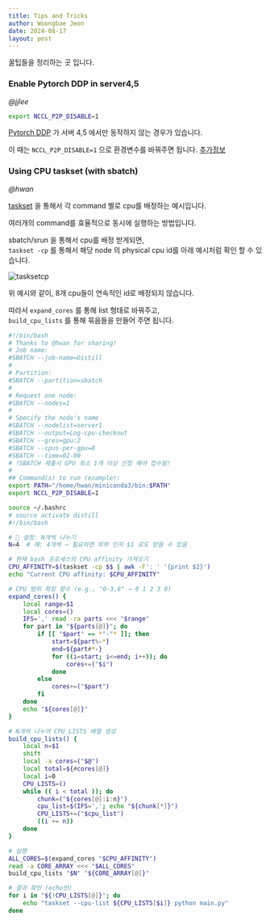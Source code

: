 ```yaml
---
title: Tips and Tricks
author: Woongbae Jeon
date: 2024-08-17
layout: post
---
```


꿀팁들을 정리하는 곳 입니다.

### Enable Pytorch DDP in server4,5

*@jjlee*  

```bash
export NCCL_P2P_DISABLE=1
```

[Pytorch DDP](https://pytorch.org/tutorials/beginner/ddp_series_intro.html) 가 서버 4,5 에서만 동작하지 않는 경우가 있습니다.  

이 때는 `NCCL_P2P_DISABLE=1` 으로 환경변수를 바꿔주면 됩니다. [추가정보](https://github.com/NVIDIA/nccl/issues/570)

### Using CPU taskset (with sbatch)

*@hwan*

[taskset](https://man7.org/linux/man-pages/man1/taskset.1.html) 을 통해서 각 command 별로 cpu를 배정하는 예시입니다.  

여러개의 command를 효율적으로 동시에 실행하는 방법입니다.  

sbatch/srun 을 통해서 cpu를 배정 받게되면,  
`taskset -cp` 를 통해서 해당 node 의 physical cpu id를 아래 예시처럼 확인 할 수 있습니다.  

![tasksetcp](/miil/assets/tasksetcp.png)

위 예시와 같이, 8개 cpu들이 연속적인 id로 배정되지 않습니다.

따라서 `expand_cores` 를 통해 list 형태로 바꿔주고,  
`build_cpu_lists` 를 통해 묶음들을 만들어 주면 됩니다.

```bash
#!/bin/bash
# Thanks to @hwan for sharing!
# Job name:
#SBATCH --job-name=Distill
#
# Partition:
#SBATCH --partition=sbatch
#
# Request one node:
#SBATCH --nodes=1
#   
# Specify the node's name
#SBATCH --nodelist=server1
#SBATCH --output=Log-cpu-checkout
#SBATCH --gres=gpu:2
#SBATCH --cpus-per-gpu=8
#SBATCH --time=02-00
# !SBATCH 제출시 GPU 최소 1개 이상 신청 해야 접수됨!
#
## Command(s) to run (example):
export PATH="/home/hwan/miniconda3/bin:$PATH"
export NCCL_P2P_DISABLE=1

source ~/.bashrc
# source activate distill
#!/bin/bash

# 🧠 설정: N개씩 나누기
N=4  # 예: 4개씩 → 필요하면 외부 인자 $1 로도 받을 수 있음

# 현재 bash 프로세스의 CPU affinity 가져오기
CPU_AFFINITY=$(taskset -cp $$ | awk -F': ' '{print $2}')
echo "Current CPU affinity: $CPU_AFFINITY"

# CPU 범위 확장 함수 (e.g., "0-3,8" → 0 1 2 3 8)
expand_cores() {
    local range=$1
    local cores=()
    IFS=',' read -ra parts <<< "$range"
    for part in "${parts[@]}"; do
        if [[ "$part" == *"-"* ]]; then
            start=${part%-*}
            end=${part#*-}
            for ((i=start; i<=end; i++)); do
                cores+=("$i")
            done
        else
            cores+=("$part")
        fi
    done
    echo "${cores[@]}"
}

# N개씩 나누어 CPU_LISTS 배열 생성
build_cpu_lists() {
    local n=$1
    shift
    local -a cores=("$@")
    local total=${#cores[@]}
    local i=0
    CPU_LISTS=()
    while (( i < total )); do
        chunk=("${cores[@]:i:n}")
        cpu_list=$(IFS=','; echo "${chunk[*]}")
        CPU_LISTS+=("$cpu_list")
        ((i += n))
    done
}

# 실행
ALL_CORES=$(expand_cores "$CPU_AFFINITY")
read -a CORE_ARRAY <<< "$ALL_CORES"
build_cpu_lists "$N" "${CORE_ARRAY[@]}"

# 결과 확인 (echo만)
for i in "${!CPU_LISTS[@]}"; do
    echo "taskset --cpu-list ${CPU_LISTS[$i]} python main.py"
done

```